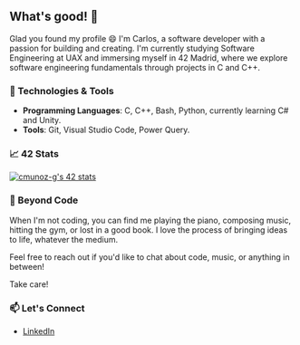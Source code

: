## What's good! 👋

Glad you found my profile 😄 I'm Carlos, a software developer with a passion for building and creating. I'm currently studying Software Engineering at UAX and immersing myself in 42 Madrid, where we explore software engineering fundamentals through projects in C and C++.

### 🔧 Technologies & Tools
- **Programming Languages**: C, C++, Bash, Python, currently learning C# and Unity.
- **Tools**: Git, Visual Studio Code, Power Query.

### 📈 42 Stats
[![cmunoz-g's 42 stats](https://badge.mediaplus.ma/darkblue/cmunoz-g?1337Badge=off&UM6P=off)](https://github.com/oakoudad/badge42)

### 🎨 Beyond Code
When I'm not coding, you can find me playing the piano, composing music, hitting the gym, or lost in a good book. I love the process of bringing ideas to life, whatever the medium.

Feel free to reach out if you'd like to chat about code, music, or anything in between!

Take care!

### 📫 Let's Connect
- [LinkedIn](https://www.linkedin.com/in/carlosmg)
